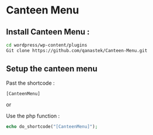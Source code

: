 # Canteen Menu

## Install Canteen Menu :

```bash
cd wordpress/wp-content/plugins
Git clone https://github.com/qanastek/Canteen-Menu.git
```
## Setup the canteen menu

Past the shortcode :
```php
[CanteenMenu]
```

or

Use the php function :
```php
echo do_shortcode("[CanteenMenu]");
```

